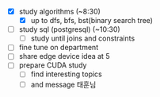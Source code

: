 - [x] study algorithms (~8:30)
	- [x] up to dfs, bfs, bst(binary search tree)
- [ ] study sql (postgresql) (~10:30)
	- [ ] study until joins and constraints
- [ ] fine tune on department
- [ ] share edge device idea at 5
- [ ] prepare CUDA study
	- [ ] find interesting topics
	- [ ] and message 태훈님
